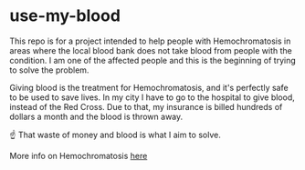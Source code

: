 # use-my-blood

This repo is for a project intended to help people with Hemochromatosis in areas where the local blood bank does not take blood from people with the condition. I am one of the affected people and this is the beginning of trying to solve the problem.

Giving blood is the treatment for Hemochromatosis, and it's perfectly safe to be used to save lives. In my city I have to go to the hospital to give blood, instead of the Red Cross. Due to that, my insurance is billed hundreds of dollars a month and the blood is thrown away.

☝️ That waste of money and blood is what I aim to solve.

More info on Hemochromatosis [here](https://www.hemochromatosis.org/)
